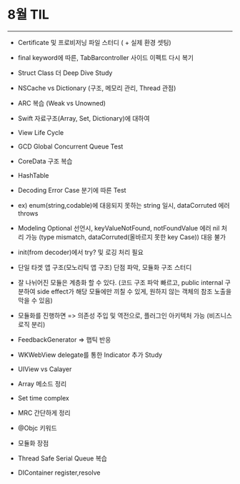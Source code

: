 # 8월 TIL
***

* Certificate 및 프로비저닝 파일 스터디 ( + 실제 환경 셋팅)
* final keyword에 따른, TabBarcontroller 사이드 이펙트 다시 복기
* Struct Class 더 Deep Dive Study
* NSCache vs Dictionary (구조, 메모리 관리, Thread 관점)
* ARC 복습 (Weak vs Unowned)
* Swift 자료구조(Array, Set, Dictionary)에 대하여
* View Life Cycle
* GCD Global Concurrent Queue Test
* CoreData 구조 복습
* HashTable
* Decoding Error Case 분기에 따른 Test
 * ex) enum(string,codable)에 대응되지 못하는 string 일시, dataCorruted 에러 throws
 * Modeling Optional 선언시, keyValueNotFound, notFoundValue 에러 nil 처리 가능 (type mismatch, dataCorruted(올바르지 못한 key Case)) 대응 불가
 * init(from decoder)에서 try? 및 로깅 처리 필요
 
 * 단일 타겟 앱 구조(모노리틱 앱 구조) 단점 파악, 모듈화 구조 스터디
 * 잘 나뉘어진 모듈은 계층화 할 수 있다. (코드 구조 파악 빠르고, public internal 구분하여 side effect가 해당 모듈에만 끼칠 수 있게, 원하지 않는 객체의 참조 노출을 막을 수 있음) 
 * 모듈화를 진행하면 => 의존성 주입 및 역전으로, 플러그인 아키텍처 가능 (비즈니스 로직 분리)
 * FeedbackGenerator => 햅틱 반응
 * WKWebView delegate를 통한 Indicator 추가 Study
 
 * UIView vs Calayer
 * Array 메소드 정리
 * Set time complex
 * MRC 간단하게 정리
 * @Objc 키워드
 * 모듈화 장점
 * Thread Safe Serial Queue 복습
 * DIContainer register,resolve
